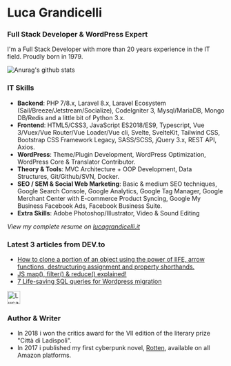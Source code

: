 # Luca Grandicelli

### Full Stack Developer & WordPress Expert

I'm a Full Stack Developer with more than 20 years experience in the IT field. Proudly born in 1979.

![Anurag's github stats](https://github-readme-stats.vercel.app/api?username=lucagrandicelli&count_private=true&show_icons=true&theme=radical)

### IT Skills
*   **Backend**: PHP 7/8.x, Laravel 8.x, Laravel Ecosystem (Sail/Breeze/Jetstream/Socialize), CodeIgniter 3, Mysql/MariaDB, Mongo DB/Redis and a little bit of Python 3.x.
*   **Frontend**: HTML5/CSS3, JavaScript ES2018/ES9, Typescript, Vue 3/Vuex/Vue Router/Vue Loader/Vue cli, Svelte, SvelteKit, Tailwind CSS, Bootstrap CSS Framework Legacy, SASS/SCSS, jQuery 3.x, REST API, Axios.
*   **WordPress**: Theme/Plugin Development, WordPress Optimization, WordPress Core & Translator Contributor.
*   **Theory & Tools**: MVC Architecture + OOP Development, Data Structures, Git/Github/SVN, Docker.
*   **SEO / SEM & Social Web Marketing**: Basic & medium SEO techniques, Google Search Console, Google Analytics, Google Tag Manager, Google Merchant Center with E-commerce Product Syncing, Google My Business Facebook Ads, Facebook Business Suite.
*   **Extra Skills**: Adobe Photoshop/Illustrator, Video & Sound Editing

*View my complete resume on [lucagrandicelli.it](https://www.lucagrandicelli.it)*

### **Latest 3 articles from DEV.to**

*   [How to clone a portion of an object using the power of IIFE, arrow functions, destructuring assignment and property shorthands.](https://dev.to/lucagrandicelli/how-to-clone-a-portion-of-an-object-using-the-power-of-iife-arrow-functions-destructuring-assignment-and-property-shorthands-379f "How to clone a portion of an object using the power of IIFE, arrow functions, destructuring assignment and property shorthands.")
*   [JS map(), filter() & reduce() explained!](https://dev.to/lucagrandicelli/js-map-filter-reduce-explained-572e "JS map(), filter() & reduce() explained!")
*   [7 Life-saving SQL queries for Wordpress migration](https://dev.to/lucagrandicelli/7-life-saving-sql-queries-for-wordpress-migration-o90 "7 Life-saving SQL queries for Wordpress migration")

<a href="https://dev.to/lucagrandicelli">
  <img src="https://d2fltix0v2e0sb.cloudfront.net/dev-badge.svg" alt="Luca Grandicelli's DEV Profile" height="30" width="30">
</a>

### Author & Writer
* In 2018 i won the critics award for the VII edition of the literary prize "Città di Ladispoli".
* In 2017 i published my first cyberpunk novel, [Rotten](https://www.amazon.it/dp/B01MRAMS7J/ref=cm_sw_r_cp_ep_dp_QSINBb262M7ZA "Rotten"), available on all Amazon platforms.
